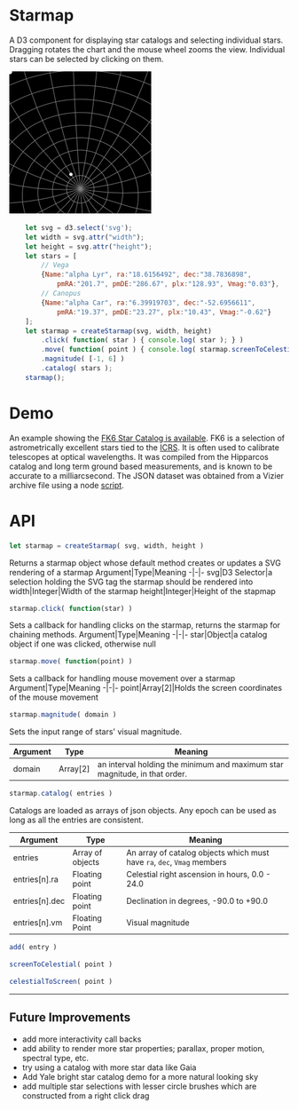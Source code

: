 # Starmap

A D3 component for displaying star catalogs and selecting individual stars.
Dragging rotates the chart and the mouse wheel zooms the view.
Individual stars can be selected by clicking on them.

![Starmap](stars.png)

``` Javascript
    let svg = d3.select('svg');
    let width = svg.attr("width");
    let height = svg.attr("height");
    let stars = [
        // Vega
        {Name:"alpha Lyr", ra:"18.6156492", dec:"38.7836898",
            pmRA:"201.7", pmDE:"286.67", plx:"128.93", Vmag:"0.03"},
        // Canopus
        {Name:"alpha Car", ra:"6.39919703", dec:"-52.6956611",
            pmRA:"19.37", pmDE:"23.27", plx:"10.43", Vmag:"-0.62"}
    ];
    let starmap = createStarmap(svg, width, height)
        .click( function( star ) { console.log( star ); } )
        .move( function( point ) { console.log( starmap.screenToCelestial( point ) ); } )
        .magnitude( [-1, 6] )
        .catalog( stars );
    starmap();
```

# Demo

An example showing the [FK6 Star Catalog is available](https://caseyshields.github.io/starmap/index.html).
FK6 is a selection of astrometrically excellent stars tied to the [ICRS](https://en.wikipedia.org/wiki/International_Celestial_Reference_System).
It is often used to calibrate telescopes at optical wavelengths.
It was compiled from the Hipparcos catalog and long term ground based measurements, and is known to be accurate to a milliarcsecond.
The JSON dataset was obtained from a Vizier archive file using a node [script](https://github.com/caseyshields/starlog).

# API

``` Javascript
let starmap = createStarmap( svg, width, height )
```
Returns a starmap object whose default method creates or updates a SVG rendering of a starmap
Argument|Type|Meaning
-|-|-
svg|D3 Selector|a selection holding the SVG tag the starmap should be rendered into
width|Integer|Width of the starmap
height|Integer|Height of the stapmap

``` Javascript
starmap.click( function(star) )
```
Sets a callback for handling clicks on the starmap, returns the starmap for chaining methods.
Argument|Type|Meaning
-|-|-
star|Object|a catalog object if one was clicked, otherwise null

``` Javascript
starmap.move( function(point) )
```
Sets a callback for handling mouse movement over a starmap
Argument|Type|Meaning
-|-|-
point|Array[2]|Holds the screen coordinates of the mouse movement

``` Javascript
starmap.magnitude( domain )
```
Sets the input range of stars' visual magnitude.

Argument|Type|Meaning
-|-|-
domain|Array[2]|an interval holding the minimum and maximum star magnitude, in that order.

```Javascript
starmap.catalog( entries )
```
Catalogs are loaded as arrays of json objects.
Any epoch can be used as long as all the entries are consistent.

Argument|Type|Meaning
-|-|-
entries|Array of objects|An array of catalog objects which must have `ra`, `dec`, `Vmag` members
entries[n].ra | Floating point | Celestial right ascension in hours, 0.0 - 24.0
entries[n].dec | Floating point | Declination in degrees, -90.0 to +90.0
entries[n].vm | Floating Point | Visual magnitude

``` Javascript
add( entry )
```
``` Javascript
screenToCelestial( point )
```
``` Javascript
celestialToScreen( point )
```

---

## Future Improvements
 - add more interactivity call backs
 - add ability to render more star properties; parallax, proper motion, spectral type, etc.
 - try using a catalog with more star data like Gaia
 - Add Yale bright star catalog demo for a more natural looking sky
 - add multiple star selections with lesser circle brushes which are constructed from a right click drag
